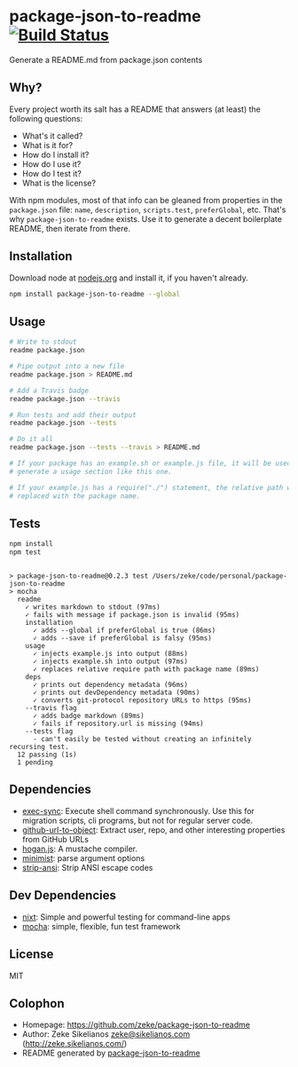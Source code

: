 # package-json-to-readme [![Build Status](https://travis-ci.org/zeke/package-json-to-readme.png?branch=master)](https://travis-ci.org/zeke/package-json-to-readme)

Generate a README.md from package.json contents

## Why?

Every project worth its salt has a README that answers (at least) the following questions:

- What's it called?
- What is it for?
- How do I install it?
- How do I use it?
- How do I test it?
- What is the license?

With npm modules, most of that info can be gleaned from properties in the `package.json` file: `name`, `description`, `scripts.test`, `preferGlobal`, etc. That's why `package-json-to-readme` exists. Use it to generate a decent boilerplate README, then iterate from there.

## Installation

Download node at [nodejs.org](http://nodejs.org) and install it, if you haven't already.

```sh
npm install package-json-to-readme --global
```

## Usage

```sh
# Write to stdout
readme package.json

# Pipe output into a new file
readme package.json > README.md

# Add a Travis badge
readme package.json --travis

# Run tests and add their output
readme package.json --tests

# Do it all
readme package.json --tests --travis > README.md

# If your package has an example.sh or example.js file, it will be used to
# generate a usage section like this one.

# If your example.js has a require("./") statement, the relative path will be
# replaced with the package name.

```

## Tests

```sh
npm install
npm test
```

```

> package-json-to-readme@0.2.3 test /Users/zeke/code/personal/package-json-to-readme
> mocha
  readme
    ✓ writes markdown to stdout (97ms)
    ✓ fails with message if package.json is invalid (95ms)
    installation
      ✓ adds --global if preferGlobal is true (86ms)
      ✓ adds --save if preferGlobal is falsy (95ms)
    usage
      ✓ injects example.js into output (88ms)
      ✓ injects example.sh into output (97ms)
      ✓ replaces relative require path with package name (89ms)
    deps
      ✓ prints out dependency metadata (96ms)
      ✓ prints out devDependency metadata (90ms)
      ✓ converts git-protocol repository URLs to https (95ms)
    --travis flag
      ✓ adds badge markdown (89ms)
      ✓ fails if repository.url is missing (94ms)
    --tests flag
      - can't easily be tested without creating an infinitely recursing test.
  12 passing (1s)
  1 pending

```

## Dependencies

- [exec-sync](https://github.com/jeremyfa/node-exec-sync): Execute shell command synchronously. Use this for migration scripts, cli programs, but not for regular server code.
- [github-url-to-object](https://github.com/zeke/github-url-to-object): Extract user, repo, and other interesting properties from GitHub URLs
- [hogan.js](https://github.com/twitter/hogan.js): A mustache compiler.
- [minimist](https://github.com/substack/minimist): parse argument options
- [strip-ansi](https://github.com/sindresorhus/strip-ansi): Strip ANSI escape codes


## Dev Dependencies

- [nixt](https://github.com/vesln/nixt): Simple and powerful testing for command-line apps
- [mocha](https://github.com/visionmedia/mocha): simple, flexible, fun test framework


## License

MIT

## Colophon

- Homepage: https://github.com/zeke/package-json-to-readme
- Author: Zeke Sikelianos <zeke@sikelianos.com> (http://zeke.sikelianos.com/)
- README generated by
[package-json-to-readme](https://github.com/zeke/package-json-to-readme)

